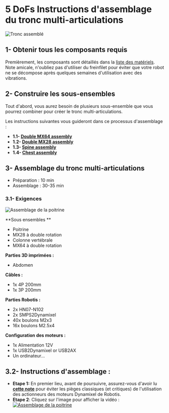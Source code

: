 # 5 DoFs Instructions d'assemblage du tronc multi-articulations

![Tronc assemblé](img/trunk_assembled.jpg)

## 1- Obtenir tous les composants requis

Premièrement, les composants sont détaillés dans la [liste des matériels](5_DoFs_trunk_BOM.md).
Note amicale, n'oubliez pas d'utiliser du freinfilet pour éviter que votre robot ne se décompose après quelques semaines d'utilisation avec des vibrations.


## 2- Construire les sous-ensembles

Tout d'abord, vous aurez besoin de plusieurs sous-ensemble que vous pourrez combiner pour créer le tronc multi-articulations.

Les instructions suivantes vous guideront dans ce processus d'assemblage :

- **1.1- [Double MX64 assembly](//github.com/matthieu-lapeyre/Robotis-library/blob/master/doc/double_MX64_assembly.md)**
- **1.2- [Double MX28 assembly](//github.com/matthieu-lapeyre/Robotis-library/blob/master/doc/double_MX28_assembly.md)**
- **1.3- [Spine assembly](subassembly/spine_assembly_instructions.md)**
- **1.4- [Chest assembly](subassembly/chest_assembly_instructions.md)**


## 3- Assemblage du tronc multi-articulations


- Préparation : 10 min
- Assemblage : 30-35 min


### 3.1- Exigences
![Assemblage de la poitrine](img/trunk_assembly.jpg)

**Sous ensembles **
- Poitrine
- MX28 à double rotation
- Colonne vertébrale
- MX64 à double rotation

**Parties 3D imprimées :**
- Abdomen

**Câbles :**
- 1x 4P 200mm
- 1x 3P 200mm


**Parties Robotis :**
- 2x HN07-N102
- 2x SMPS2Dynamixel
- 40x boulons M2x3
- 16x boulons M2.5x4

**Configuration des moteurs :**
- 1x Alimentation 12V
- 1x USB2Dynamixel or USB2AX
- Un ordinateur...



## 3.2- Instructions d'assemblage :

- **Etape 1:** En premier lieu, avant de poursuivre, assurez-vous d'avoir lu [**cette note**](//github.com/matthieu-lapeyre/Robotis-library/blob/master/doc/robotis_tricks.md) pour éviter les pièges classiques (et critiques) de l'utilisation des actionneurs des moteurs Dynamixel de Robotis.
- **Etape 2**: Cliquez sur l'image pour afficher la vidéo :
[![Assemblage de la poitrine](http://img.youtube.com/vi/LEHLdoBEr4Q/0.jpg)](http://youtu.be/LEHLdoBEr4Q)
